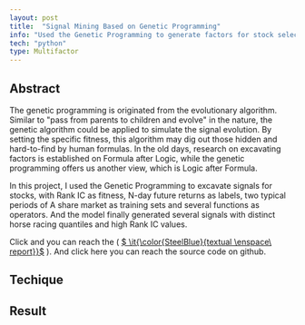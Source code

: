 ```yaml
---
layout: post
title:  "Signal Mining Based on Genetic Programming"
info: "Used the Genetic Programming to generate factors for stock selecting "
tech: "python"
type: Multifactor 
---
```

## Abstract

The genetic programming is originated from the evolutionary algorithm. Similar to "pass from parents to children and evolve" in the nature, the genetic algorithm could be applied to simulate the signal evolution. By setting the specific fitness, this algorithm may dig out those hidden and hard-to-find by human formulas. In the old days, research on excavating factors is established on Formula after Logic, while the genetic programming offers us another view, which is Logic after Formula.

In this project, I used the Genetic Programming to excavate signals for stocks, with Rank IC as fitness, N-day future returns as labels, two typical periods of A share market as training sets and several functions as operators. And the model finally generated several signals with distinct horse racing quantiles and high Rank IC values. 

Click and you can reach the ( [$ \it{\color{SteelBlue}{textual \enspace\ report}}$](../assets/pdfs/genetic_programming_ppt.pdf 'Genetic Programming') ). And click here you can reach the source code on github.

## Techique

 

## Result

